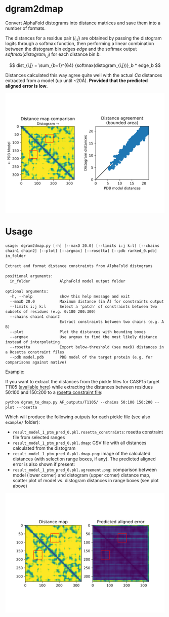 # dgram2dmap

Convert AlphaFold distograms into distance matrices and save them into a number of formats.

The distances for a residue pair $(i, j)$ are obtained by passing the distogram logits through a softmax function, then performing a linear combination between the distogram bin edges $edge$ and the softmax output $softmax(distogram_{i,j})$ for each distance bin $b$:

 $$ dist_{i,j} = \sum_{b=1}^{64} {softmax(distogram_{i,j})}_b * edge_b $$

Distances calculated this way agree quite well with the actual $C\alpha$ distances extracted from a model (up until ~20Å). **Provided that the predicted aligned error is low**.

![image](example/result_model_1_ptm_pred_0.pkl.agreement.png)


# Usage 

```
usage: dgram2dmap.py [-h] [--maxD 20.0] [--limits i:j k:l] [--chains chain1 chain2] [--plot] [--argmax] [--rosetta] [--pdb ranked_0.pdb] in_folder

Extract and format distance constraints from AlphaFold distograms

positional arguments:
  in_folder             AlphaFold model output folder

optional arguments:
  -h, --help            show this help message and exit
  --maxD 20.0           Maximum distance (in Å) for constraints output
  --limits i:j k:l      Select a 'patch' of constraints between two subsets of residues (e.g. 0:100 200:300)
  --chains chain1 chain2
                        Extract constraints between two chains (e.g. A B)
  --plot                Plot the distances with bounding boxes
  --argmax              Use argmax to find the most likely distance instead of interpolating
  --rosetta             Export below-threshold (see maxD) distances in a Rosetta constraint files
  --pdb model.pdb       PDB model of the target protein (e.g. for comparisons against native)
```

Example:

If you want to extract the distances from the pickle files for CASP15 target T1105 ([available here](http://duffman.it.liu.se/casp15/T1105/pickles.tar.gz))
while extracting the distances between residues 50:100 and 150:200 to a [rosetta constraint file](https://www.rosettacommons.org/docs/latest/rosetta_basics/file_types/constraint-file):


```
python dgram_to_dmap.py AF_outputs/T1105/ --chains 50:100 150:200 --plot --rosetta
```

Which will produce the following outputs for each pickle file (see also `example/` folder):

* `result_model_1_ptm_pred_0.pkl.rosetta_constraints`: rosetta constraint file from selected ranges
* `result_model_1_ptm_pred_0.pkl.dmap`: CSV file with all distances calculated from the distogram
* `result_model_1_ptm_pred_0.pkl.dmap.png`: image of the calculated distances (with selection range boxes, if any). The predicted aligned error is also shown if present:
* `result_model_1_ptm_pred_0.pkl.agreement.png`: comparison between model (lower corner) and distogram (upper corner) distance map, scatter plot of model vs. distogram distances in range boxes (see plot above)

![distance map plot](example/result_model_1_ptm_pred_0.pkl.dmap.png)
